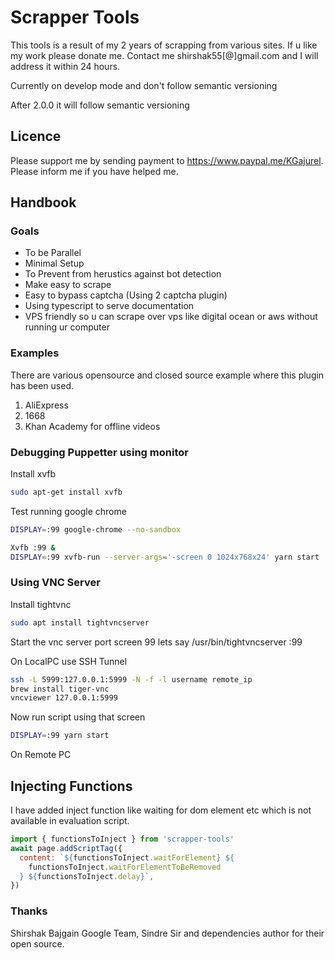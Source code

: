 # Scrapper Tools

This tools is a result of my 2 years of scrapping from various sites. If u like my work please donate me. Contact me shirshak55[@]gmail.com and I will address it within 24 hours.

Currently on develop mode and don't follow semantic versioning

After 2.0.0 it will follow semantic versioning

## Licence

Please support me by sending payment to https://www.paypal.me/KGajurel. Please inform me if you have helped me.

## Handbook

### Goals

- To be Parallel
- Minimal Setup
- To Prevent from herustics against bot detection
- Make easy to scrape
- Easy to bypass captcha (Using 2 captcha plugin)
- Using typescript to serve documentation
- VPS friendly so u can scrape over vps like digital ocean or aws without running ur computer

### Examples

There are various opensource and closed source example where this plugin has been used.

1. AliExpress
2. 1668
3. Khan Academy for offline videos

### Debugging Puppetter using monitor

Install xvfb

```bash
sudo apt-get install xvfb
```

Test running google chrome

```bash
DISPLAY=:99 google-chrome --no-sandbox
```

```bash
Xvfb :99 &
DISPLAY=:99 xvfb-run --server-args='-screen 0 1024x768x24' yarn start
```

### Using VNC Server

Install tightvnc

```bash
sudo apt install tightvncserver
```

Start the vnc server port screen 99 lets say
/usr/bin/tightvncserver :99

On LocalPC use SSH Tunnel

```bash
ssh -L 5999:127.0.0.1:5999 -N -f -l username remote_ip
brew install tiger-vnc
vncviewer 127.0.0.1:5999
```

Now run script using that screen

```bash
DISPLAY=:99 yarn start
```

On Remote PC

## Injecting Functions

I have added inject function like waiting for dom element etc which is not available in evaluation script.

```js
import { functionsToInject } from 'scrapper-tools'
await page.addScriptTag({
  content: `${functionsToInject.waitForElement} ${
    functionsToInject.waitForElementToBeRemoved
  } ${functionsToInject.delay}`,
})
```

### Thanks

Shirshak Bajgain
Google Team, Sindre Sir and dependencies author for their open source.
